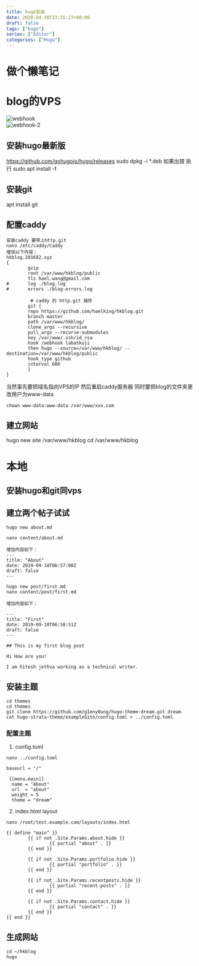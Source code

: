 ```yaml
---
title: hugo安装
date: 2020-04-30T23:55:27+08:00
draft: false
tags: ["hugo"]
series: ["Editor"]
categories: ["Hugo"]
---
```


# 做个懒笔记
<!--more-->

# blog的VPS

![webhook](/img/webhook.png)  
![webhook-2](/img/webhook-2.png)  

## 安装hugo最新版
https://github.com/gohugoio/hugo/releases
sudo dpkg -i *.deb
如果出错
执行
sudo apt install -f

## 安装git
apt install git

## 配置caddy

```
安装caddy 要带上http.git
nano /etc/caddy/Caddy 
增加以下内容：
hkblog.201682.xyz
{
        gzip
        root /var/www/hkblog/public
        tls hael.wang@gmail.com
#       log ./blog.log
#       errors ./blog-errors.log

         # caddy 的 http.git 插件
        git {
        repo https://github.com/haelking/hkblog.git
        branch master
        path /var/www/hkblog/
        clone_args --recursive
        pull_args --recurse-submodules
        key /var/www/.ssh/id_rsa
        hook /webhook labatkuji
        then hugo --source=/var/www/hkblog/ --destination=/var/www/hkblog/public
        hook_type github
        interval 600
        }
}
```
当然事先要把域名指向VPS的IP
然后重启caddy服务器
同时要把blog的文件夹更改用户为www-data
```
chown www-data:www-data /var/www/xxx.com
```

## 建立网站
hugo new site /var/www/hkblog
cd /var/www/hkblog

# 本地
## 安装hugo和git同vps

## 建立两个帖子试试
```
hugo new about.md

nano content/about.md

增加内容如下：
---
title: "About"
date: 2019-09-10T06:57:08Z
draft: false
---

hugo new post/first.md
nano content/post/first.md

增加内容如下：

---
title: "First"
date: 2019-09-10T06:58:51Z
draft: false
---

## This is my first blog post

Hi How are you!

I am hitesh jethva working as a technical writer.
```

## 安装主题
```
cd themes
cd themes
git clone https://github.com/g1eny0ung/hugo-theme-dream.git dream
cat hugo-strata-theme/exampleSite/config.toml > ../config.toml
```
### 配置主题
1. config.toml
```
nano ../config.toml

baseurl = "/"

 [[menu.main]]
  name = "About"
  url  = "about"
  weight = 5
  theme = "dream"
```
2. index.html layout
```
nano /root/test.example.com/layouts/index.html

{{ define "main" }}
        {{ if not .Site.Params.about.hide }}
                {{ partial "about" . }}
        {{ end }}

        {{ if not .Site.Params.portfolio.hide }}
                {{ partial "portfolio" . }}
        {{ end }}

        {{ if not .Site.Params.recentposts.hide }}
                {{ partial "recent-posts" . }}
        {{ end }}

        {{ if not .Site.Params.contact.hide }}
                {{ partial "contact" . }}
        {{ end }}
{{ end }}
```
## 生成网站
```
cd ~/hkblog
hugo
```


[^1]:部分内容引用，感谢。https://www.howtoforge.com/how-to-install-hugo-site-generator-on-ubuntu/
